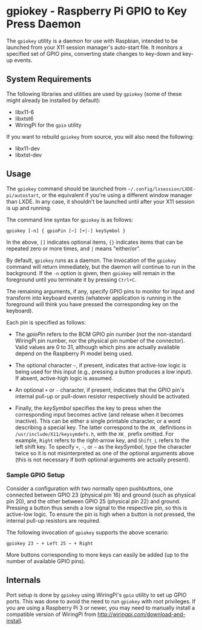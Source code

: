 # gpiokey - Raspberry Pi GPIO to Key Press Daemon

The `gpiokey` utility is a daemon for use with Raspbian, intended to be
launched from your X11 session manager's auto-start file. It monitors a
specified set of GPIO pins, converting state changes to key-down and key-up
events.

## System Requirements

The following libraries and utilities are used by `gpiokey` (some of these might already be
installed by default):

* libx11-6
* libxtst6
* WiringPi for the `gpio` utility

If you want to rebuild `gpiokey` from source, you will also need the following:

* libx11-dev
* libxtst-dev

## Usage

The `gpiokey` command should be launched from
`~/.config/lxsession/LXDE-pi/autostart`, or the equivalent if you're using a
different window manager than LXDE. In any case, it shouldn't be launched until
after your X11 session is up and running.

The command line syntax for `gpiokey` is as follows:

    gpiokey [-n] { gpioPin [~] [+|-] keySymbol }

In the above, `[]` indicates optional items, `{}` indicates items that can be
repeated zero or more times, and `|` means "either/or".

By default, `gpiokey` runs as a daemon. The invocation of the `gpiokey` command
will return immediately, but the daemon will continue to run in the background.
If the `-n` option is given, then `gpiokey` will remain in the foreground until
you terminate it by pressing `Ctrl+C`.

The remaining arguments, if any, specify GPIO pins to monitor for input and
transform into keyboard events (whatever application is running in the
foreground will think you have pressed the corresponding key on the keyboard).

Each pin is specified as follows:

* The _gpioPin_ refers to the BCM GPIO pin number (not the non-standard
  WiringPi pin number, nor the physical pin number of the connector). Valid
  values are 0 to 31, although which pins are actually available depend on the
  Raspberry Pi model being used.

* The optional character `~`, if present, indicates that active-low logic is
  being used for this input (e.g., pressing a button produces a low input). If
  absent, active-high logic is assumed.

* An optional `+` or `-` character, if present, indicates that the GPIO pin's
  internal pull-up or pull-down resistor respectively should be activated.

* Finally, the _keySymbol_ specifies the key to press when the corresponding
  input becomes active (and release when it becomes inactive). This can be
  either a single printable character, or a word describing a special key. The
  latter correspond to the `XK_` definitions in
  `/usr/include/X11/keysymdefs.h`, with the `XK_` prefix omitted. For example,
  `Right` refers to the right-arrow key, and `Shift_L` refers to the left shift
  key. To specify `+`, `-`, or `~` as the _keySymbol_, type the character twice
  so it is not misinterpreted as one of the optional arguments above (this is
  not necessary if both optional arguments are actually present).

### Sample GPIO Setup

Consider a configuration with two normally open pushbuttons, one connected
between GPIO 23 (physical pin 16) and ground (such as physical pin 20), and the
other between GPIO 25 (physical pin 22) and ground. Pressing a button thus
sends a low signal to the respective pin, so this is active-low logic. To
ensure the pin is high when a button is not pressed, the internal pull-up
resistors are required.

The following invocation of `gpiokey` supports the above scenario:

    gpiokey 23 ~ + Left 25 ~ + Right

More buttons corresponding to more keys can easily be added (up to the number
of available GPIO pins).

## Internals

Port setup is done by `gpiokey` using WiringPi's `gpio` utility to set up GPIO
ports. This was done to avoid the need to run `gpiokey` with root privileges.
If you are using a Raspberry Pi 3 or newer, you may need to manually install a
compatible version of WiringPi from <http://wiringpi.com/download-and-install>.
